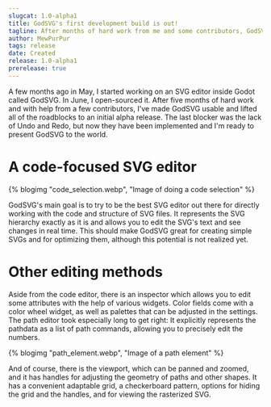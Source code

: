 ```yaml
---
slugcat: 1.0-alpha1
title: GodSVG's first development build is out!
tagline: After months of hard work from me and some contributors, GodSVG is finally usable and all roadblocks to an initial alpha release have been lifted. Time to present it to the world!
author: MewPurPur
tags: release
date: Created
release: 1.0-alpha1
prerelease: true
---
```


A few months ago in May, I started working on an SVG editor inside Godot called GodSVG. In June, I open-sourced it. After five months of hard work and with help from a few contributors, I've made GodSVG usable and lifted all of the roadblocks to an initial alpha release. The last blocker was the lack of Undo and Redo, but now they have been implemented and I'm ready to present GodSVG to the world. 

# A code-focused SVG editor

{% blogimg "code_selection.webp", "Image of doing a code selection" %}

GodSVG's main goal is to try to be the best SVG editor out there for directly working with the code and structure of SVG files. It represents the SVG hierarchy exactly as it is and allows you to edit the SVG's text and see changes in real time. This should make GodSVG great for creating simple SVGs and for optimizing them, although this potential is not realized yet.

# Other editing methods

Aside from the code editor, there is an inspector which allows you to edit some attributes with the help of various widgets. Color fields come with a color wheel widget, as well as palettes that can be adjusted in the settings. The path editor took especially long to get right: It explicitly represents the pathdata as a list of path commands, allowing you to precisely edit the numbers.

{% blogimg "path_element.webp", "Image of a path element" %}

And of course, there is the viewport, which can be panned and zoomed, and it has handles for adjusting the geometry of paths and other shapes. It has a convenient adaptable grid, a checkerboard pattern, options for hiding the grid and the handles, and for viewing the rasterized SVG.
